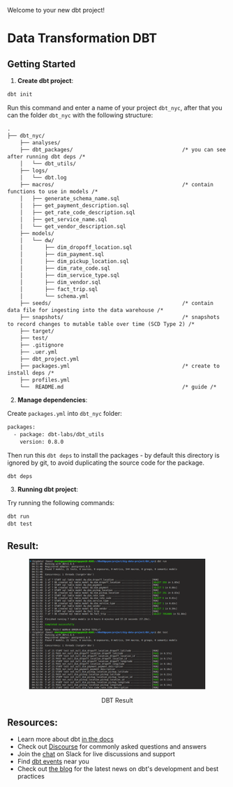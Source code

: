 Welcome to your new dbt project!

# Data Transformation DBT

## Getting Started

1.  **Create dbt project**:

```bash
dbt init
```

Run this command and enter a name of your project `dbt_nyc`, after that you can the folder `dbt_nyc` with the following structure:

```shell
.
├── dbt_nyc/
    ├── analyses/
    ├── dbt_packages/                                   /* you can see after running dbt deps /*
    │   └── dbt_utils/
    ├── logs/
    │   └── dbt.log
    ├── macros/                                         /* contain functions to use in models /*
    │   ├── generate_schema_name.sql
    │   ├── get_payment_description.sql
    │   ├── get_rate_code_description.sql
    │   ├── get_service_name.sql
    │   └── get_vendor_description.sql
    ├── models/
    │   └── dw/
    │       ├── dim_dropoff_location.sql
    │       ├── dim_payment.sql
    │       ├── dim_pickup_location.sql
    │       ├── dim_rate_code.sql
    │       ├── dim_service_type.sql
    │       ├── dim_vendor.sql
    │       ├── fact_trip.sql
    │       └── schema.yml
    ├── seeds/                                          /* contain data file for ingesting into the data warehouse /*
    ├── snapshots/                                      /* snapshots to record changes to mutable table over time (SCD Type 2) /*
    ├── target/
    ├── test/
    ├── .gitignore
    ├── .uer.yml
    ├── dbt_project.yml
    ├── packages.yml                                    /* create to install deps /*
    ├── profiles.yml
    └──  README.md                                      /* guide /*
```

2. **Manage dependencies**:

Create `packages.yml` into `dbt_nyc` folder:

```txt
packages:
  - package: dbt-labs/dbt_utils
    version: 0.8.0
```

Then run this `dbt deps` to install the packages - by default this directory is ignored by git, to avoid duplicating the source code for the package.

```bash
dbt deps
```

3. **Running dbt project**:

Try running the following commands:

```bash
dbt run
dbt test
```

## Result:

<p align="center">
<img src="../imgs/dbt.png" width=80% height=80%>

<p align="center">
    DBT Result
</p>

## Resources:

- Learn more about dbt [in the docs](https://docs.getdbt.com/docs/introduction)
- Check out [Discourse](https://discourse.getdbt.com/) for commonly asked questions and answers
- Join the [chat](https://community.getdbt.com/) on Slack for live discussions and support
- Find [dbt events](https://events.getdbt.com) near you
- Check out [the blog](https://blog.getdbt.com/) for the latest news on dbt's development and best practices
